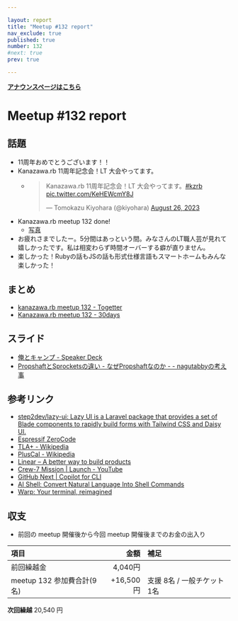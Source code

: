 ```yaml
---

layout: report
title: "Meetup #132 report"
nav_exclude: true
published: true
number: 132
#next: true
prev: true

---
```


<div style="text-align: left;"><a href="/132"><strong>アナウンスページはこちら</strong></a></div>

# Meetup #132 report

## 話題

* 11周年おめでとうございます！！
* Kanazawa.rb 11周年記念会！LT 大会やってます。
  * <blockquote class="twitter-tweet"><p lang="ja" dir="ltr">Kanazawa.rb 11周年記念会！LT 大会やってます。<a href="https://twitter.com/hashtag/kzrb?src=hash&amp;ref_src=twsrc%5Etfw">#kzrb</a> <a href="https://t.co/KeHEWcmY8J">pic.twitter.com/KeHEWcmY8J</a></p>&mdash; Tomokazu Kiyohara (@kiyohara) <a href="https://twitter.com/kiyohara/status/1695320590440362346?ref_src=twsrc%5Etfw">August 26, 2023</a></blockquote> <script async src="https://platform.twitter.com/widgets.js" charset="utf-8"></script>
* Kanazawa.rb meetup 132 done!
  * [写真](https://twitter.com/kiyohara/status/1695372441475059779)
* お疲れさまでしたー。5分間はあっという間。みなさんのLT職人芸が見れて嬉しかったです。私は相変わらず時間オーバーする癖が直りません。
* 楽しかった！Rubyの話もJSの話も形式仕様言語もスマートホームもみんな楽しかった！

## まとめ

* [kanazawa.rb meetup 132 - Togetter](https://togetter.com/li/2214096)
* [Kanazawa.rb meetup 132 - 30days](https://30d.jp/kzrb/122)


## スライド

* [俺とキャンプ \- Speaker Deck](https://speakerdeck.com/sat/an-tokiyanpu)
* [PropshaftとSprocketsの違い \- なぜPropshaftなのか \- \- nagutabbyの考え事](https://blog.nagutabby.uk/difference-between-propshaft-and-sprockets)

## 参考リンク

* [step2dev/lazy\-ui: Lazy UI is a Laravel package that provides a set of Blade components to rapidly build forms with Tailwind CSS and Daisy UI\.](https://github.com/step2dev/lazy-ui)
* [Espressif ZeroCode](https://zerocode.espressif.com/)
* [TLA\+ \- Wikipedia](https://ja.wikipedia.org/wiki/TLA%2B)
* [PlusCal \- Wikipedia](https://ja.wikipedia.org/wiki/PlusCal)
* [Linear – A better way to build products](https://linear.app/)
* [Crew\-7 Mission \| Launch \- YouTube](https://www.youtube.com/watch?v=5KeIAYTW8eQ)
* [GitHub Next \| Copilot for CLI](https://githubnext.com/projects/copilot-cli)
* [AI Shell: Convert Natural Language Into Shell Commands](https://www.builder.io/blog/ai-shell)
* [Warp: Your terminal, reimagined](https://www.warp.dev/)

## 収支

<!-- 適宜更新する(以下は meetup 132 の内容を例示) -->

* 前回の meetup 開催後から今回 meetup 開催後までのお金の出入り

|項目                           |金額         |補足                                               |
|:------------------------------|------------:|:--------------------------------------------------|
| 前回繰越金                    |     4,040円 |                                                   |
| meetup 132 参加費合計(9名)    |   +16,500円 | 支援 8名 / 一般チケット 1名                       |

**次回繰越**  20,540 円
